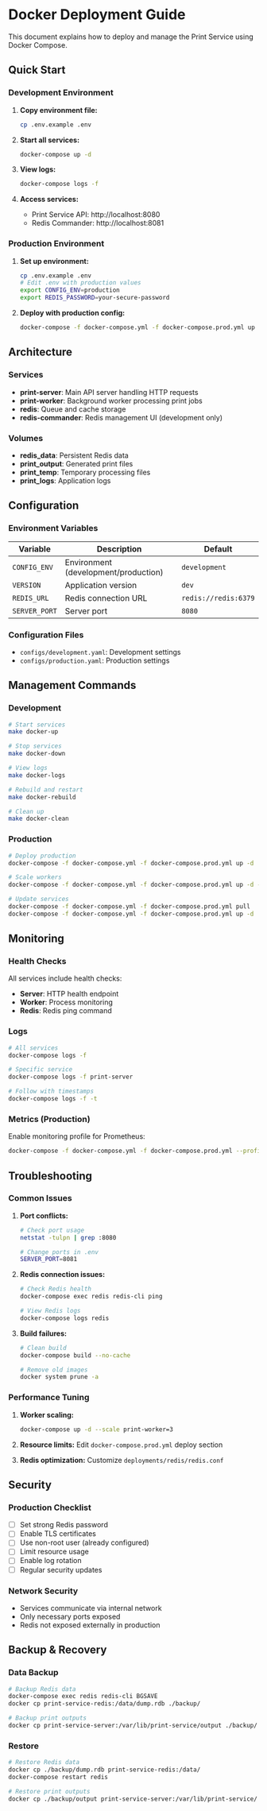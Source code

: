 # Docker Deployment Guide

This document explains how to deploy and manage the Print Service using Docker Compose.

## Quick Start

### Development Environment

1. **Copy environment file:**
   ```bash
   cp .env.example .env
   ```

2. **Start all services:**
   ```bash
   docker-compose up -d
   ```

3. **View logs:**
   ```bash
   docker-compose logs -f
   ```

4. **Access services:**
   - Print Service API: http://localhost:8080
   - Redis Commander: http://localhost:8081

### Production Environment

1. **Set up environment:**
   ```bash
   cp .env.example .env
   # Edit .env with production values
   export CONFIG_ENV=production
   export REDIS_PASSWORD=your-secure-password
   ```

2. **Deploy with production config:**
   ```bash
   docker-compose -f docker-compose.yml -f docker-compose.prod.yml up -d
   ```

## Architecture

### Services

- **print-server**: Main API server handling HTTP requests
- **print-worker**: Background worker processing print jobs
- **redis**: Queue and cache storage
- **redis-commander**: Redis management UI (development only)

### Volumes

- **redis_data**: Persistent Redis data
- **print_output**: Generated print files
- **print_temp**: Temporary processing files
- **print_logs**: Application logs

## Configuration

### Environment Variables

| Variable | Description | Default |
|----------|-------------|---------|
| `CONFIG_ENV` | Environment (development/production) | `development` |
| `VERSION` | Application version | `dev` |
| `REDIS_URL` | Redis connection URL | `redis://redis:6379` |
| `SERVER_PORT` | Server port | `8080` |

### Configuration Files

- `configs/development.yaml`: Development settings
- `configs/production.yaml`: Production settings

## Management Commands

### Development

```bash
# Start services
make docker-up

# Stop services
make docker-down

# View logs
make docker-logs

# Rebuild and restart
make docker-rebuild

# Clean up
make docker-clean
```

### Production

```bash
# Deploy production
docker-compose -f docker-compose.yml -f docker-compose.prod.yml up -d

# Scale workers
docker-compose -f docker-compose.yml -f docker-compose.prod.yml up -d --scale print-worker=5

# Update services
docker-compose -f docker-compose.yml -f docker-compose.prod.yml pull
docker-compose -f docker-compose.yml -f docker-compose.prod.yml up -d
```

## Monitoring

### Health Checks

All services include health checks:
- **Server**: HTTP health endpoint
- **Worker**: Process monitoring
- **Redis**: Redis ping command

### Logs

```bash
# All services
docker-compose logs -f

# Specific service
docker-compose logs -f print-server

# Follow with timestamps
docker-compose logs -f -t
```

### Metrics (Production)

Enable monitoring profile for Prometheus:
```bash
docker-compose -f docker-compose.yml -f docker-compose.prod.yml --profile monitoring up -d
```

## Troubleshooting

### Common Issues

1. **Port conflicts:**
   ```bash
   # Check port usage
   netstat -tulpn | grep :8080
   
   # Change ports in .env
   SERVER_PORT=8081
   ```

2. **Redis connection issues:**
   ```bash
   # Check Redis health
   docker-compose exec redis redis-cli ping
   
   # View Redis logs
   docker-compose logs redis
   ```

3. **Build failures:**
   ```bash
   # Clean build
   docker-compose build --no-cache
   
   # Remove old images
   docker system prune -a
   ```

### Performance Tuning

1. **Worker scaling:**
   ```bash
   docker-compose up -d --scale print-worker=3
   ```

2. **Resource limits:**
   Edit `docker-compose.prod.yml` deploy section

3. **Redis optimization:**
   Customize `deployments/redis/redis.conf`

## Security

### Production Checklist

- [ ] Set strong Redis password
- [ ] Enable TLS certificates
- [ ] Use non-root user (already configured)
- [ ] Limit resource usage
- [ ] Enable log rotation
- [ ] Regular security updates

### Network Security

- Services communicate via internal network
- Only necessary ports exposed
- Redis not exposed externally in production

## Backup & Recovery

### Data Backup

```bash
# Backup Redis data
docker-compose exec redis redis-cli BGSAVE
docker cp print-service-redis:/data/dump.rdb ./backup/

# Backup print outputs
docker cp print-service-server:/var/lib/print-service/output ./backup/
```

### Restore

```bash
# Restore Redis data
docker cp ./backup/dump.rdb print-service-redis:/data/
docker-compose restart redis

# Restore print outputs
docker cp ./backup/output print-service-server:/var/lib/print-service/
```
